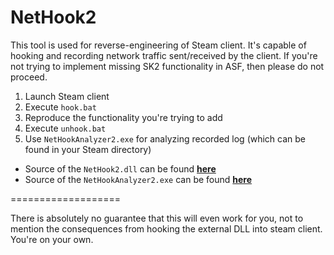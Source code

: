 NetHook2
===================

This tool is used for reverse-engineering of Steam client. It's capable of hooking and recording network traffic sent/received by the client. If you're not trying to implement missing SK2 functionality in ASF, then please do not proceed.

1. Launch Steam client
2. Execute ```hook.bat```
3. Reproduce the functionality you're trying to add
4. Execute ```unhook.bat```
5. Use ```NetHookAnalyzer2.exe``` for analyzing recorded log (which can be found in your Steam directory)

- Source of the ```NetHook2.dll``` can be found **[here](https://github.com/SteamRE/SteamKit/tree/master/Resources/NetHook2)**
- Source of the ```NetHookAnalyzer2.exe``` can be found **[here](https://github.com/SteamRE/SteamKit/tree/master/Resources/NetHookAnalyzer2)**

===================

There is absolutely no guarantee that this will even work for you, not to mention the consequences from hooking the external DLL into steam client. You're on your own.
